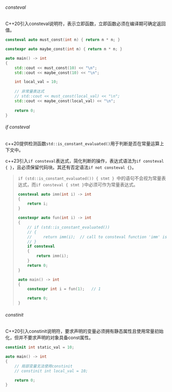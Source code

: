 ###### consteval

C++20引入consteval说明符，表示立即函数，立即函数必须在编译期可确定返回值。

```cpp
consteval auto must_const(int n) { return n * n; }

constexpr auto maybe_const(int n) { return n * n; }

auto main() -> int
{
    std::cout << must_const(10) << "\n";
    std::cout << maybe_const(10) << "\n";

    int local_val = 10;
    
    // 非常量表达式
    // std::cout << must_const(local_val) << "\n";
    std::cout << maybe_const(local_val) << "\n";
    
    return 0;
}
```
###### if consteval

c++20提供检测函数`std::is_constant_evaluated()`用于判断是否在常量运算上下文中。

c++23引入`if consteval`表达式，简化判断的操作，表达式语法为`if consteval { }`，且必须保留代码块。其还有否定语法`if not consteval {}`。

> `if (std::is_constant_evaluated()) { stmt } `中的语句不会视为常量表达式，而`if consteval { stmt }`中必须可作为常量表达式。
>
> ```cpp
> consteval auto imm(int i) -> int
> {
>     return i;
> }
> 
> constexpr auto fun(int i) -> int
> {
>     // if (std::is_constant_evaluated())
>     // {
>     //     return imm(i);  // call to consteval function 'imm' is not a constant expression
>     // }
>     if consteval 
>     {
>         return imm(i);
>     }
>     return 0;
> }
> 
> auto main() -> int
> {
>     constexpr int i = fun(1);   // 1
> 
>     return 0;
> }
> ```

###### constinit

C++20引入constinit说明符，要求声明的变量必须拥有静态属性且使用常量初始化，但并不要求声明的对象具备const属性。

```cpp
constinit int static_val = 10;

auto main() -> int
{
    // 局部变量无法使用constinit
    // constinit int local_val = 10;

    return 0;
}
```